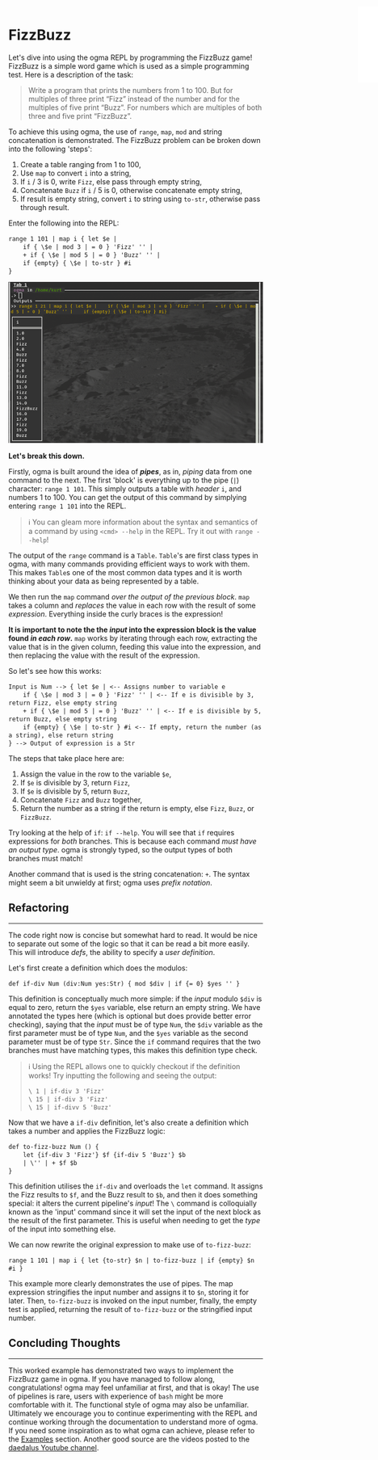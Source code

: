 <iframe src="/.ibox.html?raw=true" style="border:none; position:fixed; width:40px; right:0; z-index=999;"></iframe>

# FizzBuzz

Let's dive into using the ogma REPL by programming the FizzBuzz game!
FizzBuzz is a simple word game which is used as a simple programming test. Here is a
description of the task:

> Write a program that prints the numbers from 1 to 100.
> But for multiples of three print “Fizz” instead of the number and for the 
> multiples of five print “Buzz”. For numbers which are multiples of both three
> and five print “FizzBuzz”.

To achieve this using ogma, the use of `range`, `map`, `mod` and string concatenation is
demonstrated.
The FizzBuzz problem can be broken down into the following 'steps':

1. Create a table ranging from 1 to 100,
2. Use `map` to convert `i` into a string,
3. If `i` / 3 is 0, write `Fizz`, else pass through empty string,
4. Concatenate `Buzz` if `i` / 5 is 0, otherwise concatenate empty string,
5. If result is empty string, convert `i` to string using `to-str`, otherwise pass through
   result.

Enter the following into the REPL:
```plaintext
range 1 101 | map i { let $e |
    if { \$e | mod 3 | = 0 } 'Fizz' '' |
    + if { \$e | mod 5 | = 0 } 'Buzz' '' |
    if {empty} { \$e | to-str } #i
} 
```

![FizzBuzz Example](../assets/fizz-buzz.png?raw=true)

**Let's break this down.**

Firstly, ogma is built around the idea of **_pipes_**, as in, _piping_ data from one command to the
next. The first 'block' is everything up to the pipe (`|`) character: `range 1 101`.
This simply outputs a table with _header_ `i`, and numbers 1 to 100. You can get the output of this
command by simplying entering `range 1 101` into the REPL.

> ℹ️ You can gleam more information about the syntax and semantics of a command by using 
> `<cmd> --help` in the REPL.
> Try it out with `range --help`!

The output of the `range` command is a `Table`. `Table`'s are first class types in ogma, with many
commands providing efficient ways to work with them. This makes `Table`s one of the most common
data types and it is worth thinking about your data as being represented by a table.

We then run the `map` command _over the output of the previous block_. `map` takes a column and
_replaces_ the value in each row with the result of some _expression_.
Everything inside the curly braces is the expression!

**It is important to note the the _input_ into the expression block is the value found _in each
row_.** `map` works by iterating through each row, extracting the value that is in the given
column, feeding this value into the expression, and then replacing the value with the result of the
expression.

So let's see how this works:
```plaintext
Input is Num --> { let $e | <-- Assigns number to variable e
    if { \$e | mod 3 | = 0 } 'Fizz' '' | <-- If e is divisible by 3, return Fizz, else empty string
    + if { \$e | mod 5 | = 0 } 'Buzz' '' | <-- If e is divisible by 5, return Buzz, else empty string
    if {empty} { \$e | to-str } #i <-- If empty, return the number (as a string), else return string
} --> Output of expression is a Str
```

The steps that take place here are:
1. Assign the value in the row to the variable `$e`,
2. If `$e` is divisible by 3, return `Fizz`,
3. If `$e` is divisible by 5, return `Buzz`,
4. Concatenate `Fizz` and `Buzz` together,
5. Return the number as a string if the return is empty, else `Fizz`, `Buzz`, or `FizzBuzz`.

Try looking at the help of `if`: `if --help`. You will see that `if` requires expressions for
_both_ branches. This is because each command _must have an output type_. ogma is strongly
typed, so the output types of both branches must match!

Another command that is used is the string concatenation: `+`. The syntax might seem a bit
unwieldy at first; ogma uses _prefix notation_.

## Refactoring
---
The code right now is concise but somewhat hard to read. It would be nice to separate out some of
the logic so that it can be read a bit more easily.
This will introduce _defs_, the ability to specify a _user definition_.

Let's first create a definition which does the modulos:
```plaintext
def if-div Num (div:Num yes:Str) { mod $div | if {= 0} $yes '' }
```

This definition is conceptually much more simple: if the _input_ modulo `$div` is equal to zero,
return the `$yes` variable, else return an empty string.
We have annotated the types here (which is optional but does provide better error checking), saying
that the _input_ must be of type `Num`, the `$div` variable as the first parameter must be of type
`Num`, and the `$yes` variable as the second parameter must be of type `Str`. Since the `if`
command requires that the two branches must have matching types, this makes this definition type
check.

> ℹ️ Using the REPL allows one to quickly checkout if the definition works!
> Try inputting the following and seeing the output:
> ```plaintext
> \ 1 | if-div 3 'Fizz'
> \ 15 | if-div 3 'Fizz'
> \ 15 | if-divv 5 'Buzz'
> ```

Now that we have a `if-div` definition, let's also create a definition which takes a number and
applies the FizzBuzz logic:
```plaintext
def to-fizz-buzz Num () {
    let {if-div 3 'Fizz'} $f {if-div 5 'Buzz'} $b
    | \'' | + $f $b
}
```

This definition utilises the `if-div` and overloads the `let` command. It assigns the Fizz results
to `$f`, and the Buzz result to `$b`, and then it does something special: it alters the current
pipeline's _input_! The `\` command is colloquially known as the 'input' command since it will set
the input of the next block as the result of the first parameter. This is useful when
needing to get the _type_ of the input into something else.

We can now rewrite the original expression to make use of `to-fizz-buzz`:
```plaintext
range 1 101 | map i { let {to-str} $n | to-fizz-buzz | if {empty} $n #i }
```

This example more clearly demonstrates the use of pipes. The map expression stringifies the input
number and assigns it to `$n`, storing it for later. Then, `to-fizz-buzz` is invoked on the input
number, finally, the empty test is applied, returning the result of `to-fizz-buzz` or the
stringified input number.

## Concluding Thoughts
---
This worked example has demonstrated two ways to implement the FizzBuzz game in ogma. If you have
managed to follow along, congratulations! ogma may feel unfamiliar at first, and that is okay! The
use of pipelines is rare, users with experience of `bash` might be more comfortable with it. The
functional style of ogma may also be unfamiliar.
Ultimately we encourage you to continue experimenting with the REPL and continue working through
the documentation to understand more of ogma.
If you need some inspiration as to what ogma can achieve, please refer to the
[Examples](../15%20Examples?book=true) section. Another good source are the videos posted to the
[daedalus Youtube channel](https://www.youtube.com/channel/UCIjpIZpkoymWThuqqbOKbtA).

